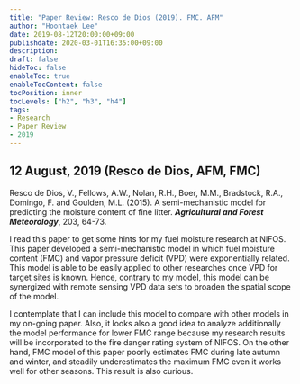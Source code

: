 ```yaml
---
title: "Paper Review: Resco de Dios (2019). FMC. AFM"
author: "Hoontaek Lee"
date: 2019-08-12T20:00:00+09:00
publishdate: 2020-03-01T16:35:00+09:00
description:
draft: false
hideToc: false
enableToc: true
enableTocContent: false
tocPosition: inner
tocLevels: ["h2", "h3", "h4"]
tags:
- Research
- Paper Review
- 2019
---
```


## 12 August, 2019 (Resco de Dios, AFM, FMC)

Resco de Dios, V., Fellows, A.W., Nolan, R.H., Boer, M.M., Bradstock, R.A., Domingo, F. and Goulden, M.L. (2015). A semi-mechanistic model for predicting the moisture content of fine litter. **_Agricultural and Forest Meteorology_**, 203, 64-73.   

I read this paper to get some hints for my fuel moisture research at NIFOS. This paper developed a semi-mechanistic model in which fuel moisture content (FMC) and vapor pressure deficit (VPD) were exponentially related. This model is able to be easily applied to other researches once VPD for target sites is known. Hence, contrary to my model, this model can be synergized with remote sensing VPD data sets to broaden the spatial scope of the model.  

I contemplate that I can include this model to compare with other models in my on-going paper. Also, it looks also a good idea to analyze additionally the model performance for lower FMC range because my research results will be incorporated to the fire danger rating system of NIFOS. On the other hand, FMC model of this paper poorly estimates FMC during late autumn and winter, and steadily underestimates the maximum FMC even it works well for other seasons. This result is also curious.

